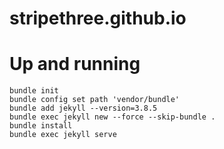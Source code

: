 # stripethree.github.io

# Up and running

```
bundle init
bundle config set path 'vendor/bundle'
bundle add jekyll --version=3.8.5
bundle exec jekyll new --force --skip-bundle .
bundle install
bundle exec jekyll serve
```

